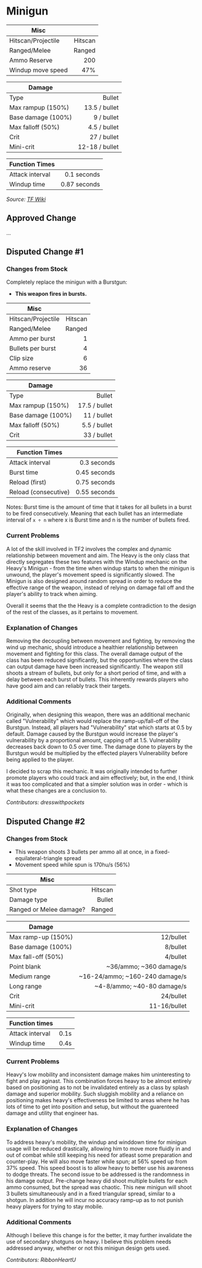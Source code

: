 # Minigun

| Misc               |         |
|--------------------|--------:|
| Hitscan/Projectile | Hitscan |
| Ranged/Melee       |  Ranged |
| Ammo Reserve       |     200 |
| Windup move speed  |     47% |

| Damage                  |                |
|-------------------------|---------------:|
| Type                    |         Bullet |
| Max rampup (150%)       |  13.5 / bullet |
| Base damage (100%)      |     9 / bullet |
| Max falloff (50%)       |   4.5 / bullet |
| Crit                    |    27 / bullet |
| Mini-crit               | 12-18 / bullet |

| Function Times          |                |
|-------------------------|---------------:|
| Attack interval         |    0.1 seconds |
| Windup time             |   0.87 seconds |

*Source: [TF Wiki](https://wiki.teamfortress.com/wiki/Minigun)*

## Approved Change
...

## Disputed Change #1

### Changes from Stock
Completely replace the minigun with a Burstgun:

* **This weapon fires in bursts.**

| Misc               |         |
|--------------------|--------:|
| Hitscan/Projectile | Hitscan |
| Ranged/Melee       |  Ranged |
| Ammo per burst     |       1 |
| Bullets per burst  |       4 |
| Clip size          |       6 |
| Ammo reserve       |      36 |

| Damage                  |                |
|-------------------------|---------------:|
| Type                    |         Bullet |
| Max rampup (150%)       |  17.5 / bullet |
| Base damage (100%)      |    11 / bullet |
| Max falloff (50%)       |   5.5 / bullet |
| Crit                    |    33 / bullet |

| Function Times          |                |
|-------------------------|---------------:|
| Attack interval         |    0.3 seconds |
| Burst time              |   0.45 seconds |
| Reload (first)          |   0.75 seconds |
| Reload (consecutive)    |   0.55 seconds |

Notes:
Burst time is the amount of time that it takes for all bullets in a burst to be fired consecutively. Meaning that each bullet has an intermediate interval of `x ÷ n` where x is Burst time and n is the number of bullets fired.

### Current Problems
A lot of the skill involved in TF2 involves the complex and dynamic relationship between movement and aim. The Heavy is the only class that directly segregates these two features with the Windup mechanic on the Heavy's Minigun - from the time when windup starts to when the minigun is unwound, the player's movement speed is significantly slowed. The Minigun is also designed around random spread in order to reduce the effective range of the weapon, instead of relying on damage fall off and the player's ability to track when aiming.

Overall it seems that the the Heavy is a complete contradiction to the design of the rest of the classes, as it pertains to movement.

### Explanation of Changes
Removing the decoupling between movement and fighting, by removing the wind up mechanic, should introduce a healthier relationship between movement and fighting for this class. The overall damage output of the class has been reduced significantly, but the opportunities where the class can output damage have been increased significantly. The weapon still shoots a stream of bullets, but only for a short period of time, and with a delay between each burst of bullets. This inherently rewards players who have good aim and can reliably track their targets.

### Additional Comments
Originally, when designing this weapon, there was an additional mechanic called "Vulnerability" which would replace the ramp-up/fall-off of the Burstgun. Instead, all players had "Vulnerability" stat which starts at 0.5 by default. Damage caused by the Burstgun would increase the player's vulnerability by a proportional amount, capping off at 1.5. Vulnerability decreases back down to 0.5 over time. The damage done to players by the Burstgun would be multiplied by the effected players Vulnerability before being applied to the player.

I decided to scrap this mechanic. It was originally intended to further promote players who could track and aim effectively; but, in the end, I think it was too complicated and that a simpler solution was in order - which is what these changes are a conclusion to.

*Contributors: dresswithpockets*


## Disputed Change #2

### Changes from Stock
* This weapon shoots 3 bullets per ammo all at once, in a fixed-equilateral-triangle spread
* Movement speed while spun is 170hu/s (56%)

|           Misc           |         |
|--------------------------|--------:|
| Shot type                | Hitscan |
| Damage type              | Bullet  |
| Ranged or Melee damage?  | Ranged  |

|       Damage       |                                |
|--------------------|-------------------------------:|
| Max ramp-up (150%) | 12/bullet                      |
| Base damage (100%) | 8/bullet                       |
| Max fall-off (50%) | 4/bullet                       |
| Point blank        | ~36/ammo; ~360 damage/s        |
| Medium range       | ~16-24/ammo; ~160-240 damage/s |
| Long range         | ~4-8/ammo; ~40-80 damage/s     |
| Crit               | 24/bullet                      |
| Mini-crit          | 11-16/bullet                   |

| Function times  |      |
|-----------------|-----:|
| Attack interval | 0.1s |
| Windup time     | 0.4s |

### Current Problems
Heavy's low mobility and inconsistent damage makes him uninteresting to fight and play aginast. This combination forces heavy to be almost entirely based on positioning as to not be invalidated entirely as a class by splash damage and superior mobility. Such sluggish mobility and a reliance on positioning makes heavy's effectiveness be limited to areas where he has lots of time to get into position and setup, but without the guarenteed damage and utility that engineer has.

### Explanation of Changes
To address heavy's mobility, the windup and winddown time for minigun usage will be reduced drastically, allowing him to move more fluidly in and out of combat while still keeping his need for atleast some preparation and counter-play. He will also move faster while spun; at 56% speed up from 37% speed. This speed boost is to allow heavy to better use his awareness to dodge threats. The second issue to be addressed is the randomness in his damage output. Pre-change heavy did shoot multiple bullets for each ammo consumed, but the spread was chaotic. This new minigun will shoot 3 bullets simultaneously and in a fixed triangular spread, similar to a shotgun. In addition he will incur no accuracy ramp-up as to not punish heavy players for trying to stay mobile.

### Additional Comments
Although I believe this change is for the better, it may further invalidate the use of secondary shotguns on heavy. I believe this problem needs addressed anyway, whether or not this minigun design gets used.

*Contributors: RibbonHeartU*
